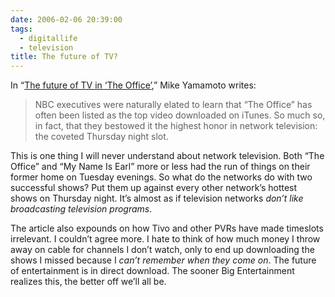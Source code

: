 ```yaml
---
date: 2006-02-06 20:39:00
tags:
  - digitallife
  - television
title: The future of TV?
---
```


In “[The future of TV in ‘The Office’](http://news.com.com/2061-11199_3-6035774.html?part=rss&tag=6035774&subj=news),” Mike Yamamoto writes:

> NBC executives were naturally elated to learn that “The Office” has often been listed as the top video downloaded on iTunes. So much so, in fact, that they bestowed it the highest honor in network television: the coveted Thursday night slot.

This is one thing I will never understand about network television. Both “The Office” and “My Name Is Earl” more or less had the run of things on their former home on Tuesday evenings. So what do the networks do with two successful shows? Put them up against every other network’s hottest shows on Thursday night. It’s almost as if television networks _don’t like broadcasting television programs_.

The article also expounds on how Tivo and other PVRs have made timeslots irrelevant. I couldn’t agree more. I hate to think of how much money I throw away on cable for channels I don’t watch, only to end up downloading the shows I missed because I _can’t remember when they come on_. The future of entertainment is in direct download. The sooner Big Entertainment realizes this, the better off we’ll all be.